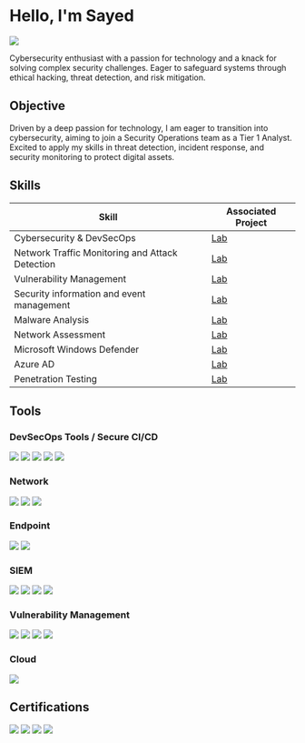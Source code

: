 # Hello, I'm Sayed
<a href="https://www.linkedin.com/in/sayed-aslam-3510351b9/"><img src="https://img.shields.io/badge/-LinkedIn-0072b1?&style=for-the-badge&logo=linkedin&logoColor=white" /></a>

Cybersecurity enthusiast with a passion for technology and a knack for solving complex security challenges. Eager to safeguard systems through ethical hacking, threat detection, and risk mitigation. 

## Objective

Driven by a deep passion for technology, I am eager to transition into cybersecurity, aiming to join a Security Operations team as a Tier 1 Analyst. Excited to apply my skills in threat detection, incident response, and security monitoring to protect digital assets.

## Skills

| Skill                                         | Associated Project         |
|-----------------------------------------------|----------------------------|
| Cybersecurity & DevSecOps                     | <a href="https://github.com/Sayasl/Cybersecurity-DevSecOps-Projects">Lab</a>|
| Network Traffic Monitoring and Attack Detection | <a href="https://github.com/Sayasl/Traffic-Detection-Analysis-Wireshark-">Lab</a>|
| Vulnerability Management                      | <a href="https://github.com/Sayasl/Vulnerability-Management-Nessus-">Lab</a>|
| Security information and event management     | <a href="https://github.com/Sayasl/Splunk-Projects">Lab</a>|
| Malware Analysis                              | <a href="https://github.com/Sayasl/Malware-Analysis">Lab</a>|
| Network Assessment                            | <a href="https://github.com/Sayasl/Networking-Projects">Lab</a>|
| Microsoft Windows Defender                    | <a href="https://github.com/Sayasl/Microsoft-Windows-Defender-Firewall">Lab</a>|
| Azure AD                                      | <a href="https://github.com/Sayasl/Azure-AD">Lab</a>|
| Penetration Testing                           | <a href="https://github.com/Sayasl/Penetration-Testing">Lab</a>|

## Tools

### DevSecOps Tools / Secure CI/CD
<div>
<img src="https://img.shields.io/badge/-Bandit-000000?style=for-the-badge&logo=python&logoColor=white" />
<img src="https://img.shields.io/badge/-Snyk-4C4A73?style=for-the-badge&logo=Snyk&logoColor=white" />
<img src="https://img.shields.io/badge/-Trivy-0F92A2?style=for-the-badge&logo=aqua&logoColor=white" />
<img src="https://img.shields.io/badge/-Terraform-623CE4?style=for-the-badge&logo=terraform&logoColor=white" />
<img src="https://img.shields.io/badge/-Docker-2496ED?style=for-the-badge&logo=docker&logoColor=white" />
</div>

### Network
<div>
    <img src="https://img.shields.io/badge/-Wireshark-1679A7?&style=for-the-badge&logo=Wireshark&logoColor=white" />
    <img src="https://img.shields.io/badge/-Suricata-EF3B2D?&style=for-the-badge&logo=Suricata&logoColor=white" />
    <img src="https://img.shields.io/badge/-Nmap-3776AB?&style=for-the-badge&logo=Nmap&logoColor=white" />
</div>

### Endpoint
<div>
    <img src="https://img.shields.io/badge/-Microsoft_Defender_for_Endpoint-00A4EF?&style=for-the-badge&logo=Microsoft&logoColor=white" />
    <img src="https://img.shields.io/badge/-Velociraptor-4B275F?&style=for-the-badge&logo=Velociraptor&logoColor=white" />
</div>

### SIEM
<div>
    <img src="https://img.shields.io/badge/-Grafana-F46800?&style=for-the-badge&logo=grafana&logoColor=white" />
    <img src="https://img.shields.io/badge/-Prometheus-E6522C?&style=for-the-badge&logo=prometheus&logoColor=white" />
    <img src="https://img.shields.io/badge/-Splunk-000000?&style=for-the-badge&logo=Splunk&logoColor=white" />
    <img src="https://img.shields.io/badge/-Elastic-005571?&style=for-the-badge&logo=Elastic&logoColor=white" />
</div>

### Vulnerability Management
<div>
    <img src="https://img.shields.io/badge/-OWASP%20ZAP-1f8acb?style=for-the-badge&logo=OWASP%20ZAP&logoColor=white" />
    <img src="https://img.shields.io/badge/-Nessus-00A1DE?style=for-the-badge&logo=Nessus&logoColor=white" />
    <img src="https://img.shields.io/badge/-Burp%20Suite-FE7A16?style=for-the-badge&logo=Burp%20Suite&logoColor=white" />
    <img src="https://img.shields.io/badge/-DefectDojo-3776AB?style=for-the-badge&logo=DefectDojo&logoColor=white" />
</div>

### Cloud
<div>
    <img src="https://img.shields.io/badge/-Azure%20Active%20Directory-0078D4?&style=for-the-badge&logo=Microsoft%20Azure&logoColor=white" />
</div>

## Certifications
<div>
    <img src="https://img.shields.io/badge/-SOC%20L1-4B0082?style=for-the-badge&logoColor=white" />
    <img src="https://img.shields.io/badge/-Cyber%20Defence-228B22?style=for-the-badge&logoColor=white" />
    <img src="https://img.shields.io/badge/-NSE%203-EE1C25?style=for-the-badge&logoColor=white" />
    <img src="https://img.shields.io/badge/-Akamai%20Network%20Engineering%20Professional%20Certificate-005FCC?style=for-the-badge&logo=Akamai&logoColor=white" />
</div>

